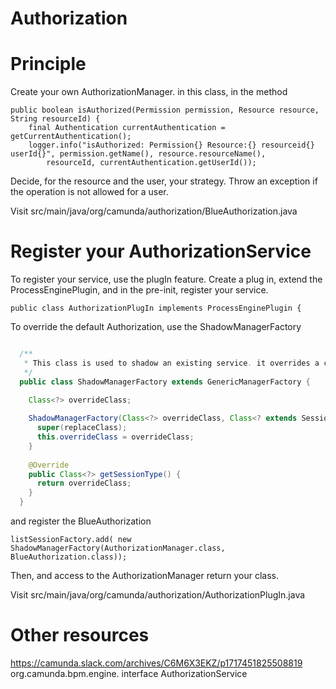 # Authorization

# Principle

Create your own AuthorizationManager. in this class, in the method
````
public boolean isAuthorized(Permission permission, Resource resource, String resourceId) {
    final Authentication currentAuthentication = getCurrentAuthentication();
    logger.info("isAuthorized: Permission{} Resource:{} resourceid{} userId{}", permission.getName(), resource.resourceName(),
        resourceId, currentAuthentication.getUserId());

````

Decide, for the resource and the user, your strategy. Throw an exception if the operation is not allowed for a user.

Visit src/main/java/org/camunda/authorization/BlueAuthorization.java
# Register your AuthorizationService

To register your service, use the plugIn feature. Create a plug in, extend the ProcessEnginePlugin, and 
in the pre-init, register your service.


````
public class AuthorizationPlugIn implements ProcessEnginePlugin {
````

To override the default Authorization, use the ShadowManagerFactory

```java

  /**
   * This class is used to shadow an existing service. it overrides a class, and return the new one. 
   */
  public class ShadowManagerFactory extends GenericManagerFactory {

    Class<?> overrideClass;
    
    ShadowManagerFactory(Class<?> overrideClass, Class<? extends Session> replaceClass) {
      super(replaceClass);
      this.overrideClass = overrideClass;
    }
    
    @Override
    public Class<?> getSessionType() {
      return overrideClass;
    }
  }
```
and register the BlueAuthorization

```
listSessionFactory.add( new ShadowManagerFactory(AuthorizationManager.class, BlueAuthorization.class));
```

Then, and access to the AuthorizationManager return your class.




Visit src/main/java/org/camunda/authorization/AuthorizationPlugIn.java

# Other resources
https://camunda.slack.com/archives/C6M6X3EKZ/p1717451825508819
org.camunda.bpm.engine. interface AuthorizationService
